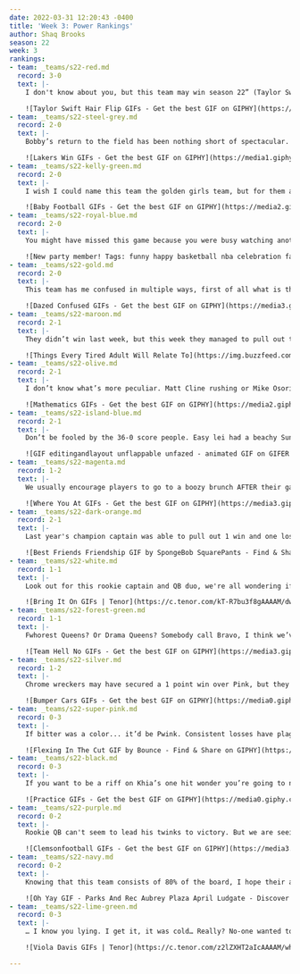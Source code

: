 ```yaml
---
date: 2022-03-31 12:20:43 -0400
title: 'Week 3: Power Rankings'
author: Shaq Brooks
season: 22
week: 3
rankings:
- team: _teams/s22-red.md
  record: 3-0
  text: |-
    I don't know about you, but this team may win season 22” (Taylor Swift's Voice). You can see Dwaylan making sacks on the field and twerking at the bar. Not only a star in name, Connor Starr shined bright on the field while sporting a shoulder brace and finishing the game. From talent to determination, I wonder who’s going to beat this team.

    ![Taylor Swift Hair Flip GIFs - Get the best GIF on GIPHY](https://media3.giphy.com/media/dXKiD8XysOuhFAJB1f/200.gif)
- team: _teams/s22-steel-grey.md
  record: 2-0
  text: |-
    Bobby’s return to the field has been nothing short of spectacular. Leading her team to a 38 -16 win. If anyone is going to Steel the crown from Red, it might be them. Are yall really about to let Ben Hunt win his second championship in a row?

    ![Lakers Win GIFs - Get the best GIF on GIPHY](https://media1.giphy.com/media/hG6zC3KaKjiUw/giphy.gif)
- team: _teams/s22-kelly-green.md
  record: 2-0
  text: |-
    I wish I could name this team the golden girls team, but for them age is really just a number. Represented by a host of veteran players, the question isn’t if they know the game, it's just if they’ll be able to finish the season. The happily expecting Scott Graham will be missing a few games, we’ll see if they can hold their own on the field without him.

    ![Baby Football GIFs - Get the best GIF on GIPHY](https://media2.giphy.com/media/cPAtqkRUPagVvgVzEz/200w.gif?cid=82a1493bwswkv3qfn0v5u1y7ufkfmb3s532xswrab9k0q5es&rid=200w.gif&ct=g)
- team: _teams/s22-royal-blue.md
  record: 2-0
  text: |-
    You might have missed this game because you were busy watching another or playing in your own, but we all heard Sean Karson’s excitement this weekend. He finally got a good one, eh? All jokes aside this team put forth an amazing game with star performances by Josh Estryn and Ivan Torres

    ![New party member! Tags: funny happy basketball nba celebration fans  warriors gsw dance cam dancing fans boogie times | Bad dancing, Giphy, Nba  funny](https://i.pinimg.com/originals/9f/cb/dd/9fcbdd10d872804f7d180e1a19262fa1.gif)
- team: _teams/s22-gold.md
  record: 2-0
  text: |-
    This team has me confused in multiple ways, first of all what is this name, secondly when did Rob start showing up to games on time? It paid off because they were able to get that one point win over Wonder Bred.

    ![Dazed Confused GIFs - Get the best GIF on GIPHY](https://media3.giphy.com/media/1ZlrrYTN7gAxdGE8nM/200w.gif?cid=82a1493b1l0tymy8sb6ominaxgcy33ndafqz7ecxdtsjalm2&rid=200w.gif&ct=g)
- team: _teams/s22-maroon.md
  record: 2-1
  text: |-
    They didn’t win last week, but this week they managed to pull out two wins! It turns out their team was catching more than balls, it was reported that Jeremey was catching Zs in his car between games. Winning Strategy? I guess so.

    ![Things Every Tired Adult Will Relate To](https://img.buzzfeed.com/buzzfeed-static/static/2019-09/17/0/asset/e0d7fe1929e9/anigif_sub-buzz-1037-1568680384-1.gif)
- team: _teams/s22-olive.md
  record: 2-1
  text: |-
    I don’t know what’s more peculiar. Matt Cline rushing or Mike Osorio signing the ref’s scorecard that his team lost when they indeed won. Maybe Mike should take his Martinis stirred not shaken because something wasn’t clicking, but at least it was on the field!

    ![Mathematics GIFs - Get the best GIF on GIPHY](https://media2.giphy.com/media/3o7btPCcdNniyf0ArS/giphy.gif)
- team: _teams/s22-island-blue.md
  record: 2-1
  text: |-
    Don’t be fooled by the 36-0 score people. Easy lei had a beachy Sunday this week, Lime decided not to show up. Let’s see next week if they can win with a full roster on the opposing sideline.

    ![GIF editingandlayout unflappable unfazed - animated GIF on GIFER - by  Doomfang](https://i.gifer.com/2e4.gif)
- team: _teams/s22-magenta.md
  record: 1-2
  text: |-
    We usually encourage players to go to a boozy brunch AFTER their game, but at least AJ showed up! We can’t say the same thing about their star player Greg Carter. I hope he doesn’t have the μgenta Variant.

    ![Where You At GIFs - Get the best GIF on GIPHY](https://media3.giphy.com/media/oX8TgJ957YFETDKYqB/giphy.gif)
- team: _teams/s22-dark-orange.md
  record: 2-1
  text: |-
    Last year's champion captain was able to pull out 1 win and one loss, we’ll see if his on the field marriage can produce enough chemistry to get another championship!

    ![Best Friends Friendship GIF by SpongeBob SquarePants - Find & Share on GIPHY](https://media1.giphy.com/media/H2GX5Ik1ILy5q/source.gif)
- team: _teams/s22-white.md
  record: 1-1
  text: |-
    Look out for this rookie captain and QB duo, we're all wondering if the new girls can lead their team to the championship

    ![Bring It On GIFs | Tenor](https://c.tenor.com/kT-R7bu3f8gAAAAM/dwayne-johnson-bring-it-on.gif)
- team: _teams/s22-forest-green.md
  record: 1-1
  text: |-
    Fwhorest Queens? Or Drama Queens? Somebody call Bravo, I think we’ve found the Real Housewives of DCGFFL. Levert, Quinn and John Riley have all earned their spot on the show due to arguing with the refs. Let's hope Forest Green and the refs are on the same page by the mid-season party.

    ![Team Hell No GIFs - Get the best GIF on GIPHY](https://media3.giphy.com/media/ki1X172sb8x7uLyfYl/giphy.gif)
- team: _teams/s22-silver.md
  record: 1-2
  text: |-
    Chrome wreckers may have secured a 1 point win over Pink, but they got their chrome wrecked in their first game. So bad in fact the other team brought in Sean, their Captain, to QB the later part of the game. Might be time to turn the hoopty into the junkyard boys or at least get a tune up.

    ![Bumper Cars GIFs - Get the best GIF on GIPHY](https://media0.giphy.com/media/1hzAAFIBjBQXyU6xBO/200.gif)
- team: _teams/s22-super-pink.md
  record: 0-3
  text: |-
    If bitter was a color... it’d be Pwink. Consistent losses have plagued this team and I don’t just mean their games. With multiple injuries they struggle to get their feet under them. We didn’t expect them to be this low and we bet they didn’t either. Hopefully they can pull it together next week.

    ![Flexing In The Cut GIF by Bounce - Find & Share on GIPHY](https://media4.giphy.com/media/3oEjI4xcY0Ye5DX8Tm/giphy.gif?cid=790b7611dcc6e65f5b8ac55f432a678a76d6847006ecbafd&rid=giphy.gif&ct=g)
- team: _teams/s22-black.md
  record: 0-3
  text: |-
    If you want to be a riff on Khia’s one hit wonder you’re going to need at least 1 win. With 3 losses, this team is sadly dragging behind. Maybe week 3 will be their one hit. New Chant Alert: "My Neck, My Black, catch some passes, get a sack."

    ![Practice GIFs - Get the best GIF on GIPHY](https://media0.giphy.com/media/8vkEKXvnXkyCZx8w6b/giphy.gif)
- team: _teams/s22-purple.md
  record: 0-2
  text: |-
    Rookie QB can't seem to lead his twinks to victory. But we are seeing the progress, lets hope Drew doesn't miss a game because he might be their only hope.

    ![Clemsonfootball GIFs - Get the best GIF on GIPHY](https://media3.giphy.com/media/lAZ6fhepvAUec/giphy.gif)
- team: _teams/s22-navy.md
  record: 0-2
  text: |-
    Knowing that this team consists of 80% of the board, I hope their approval rating is higher than their ranking. But shoutout to Logan for, not only being a great director of players, but also for scoring the only point for his team this season. Let’s not make it your last.

    ![Oh Yay GIF - Parks And Rec Aubrey Plaza April Ludgate - Discover & Share  GIFs](https://c.tenor.com/Xd36LaBxcr8AAAAC/parks-and-rec-aubrey-plaza.gif)
- team: _teams/s22-lime-green.md
  record: 0-3
  text: |-
    … I know you lying. I get it, it was cold… Really? No-one wanted to show up?

    ![Viola Davis GIFs | Tenor](https://c.tenor.com/z2lZXHT2aIcAAAAM/what-does-my-expression-say-pissed.gif)

---
```

